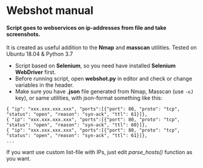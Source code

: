 # Webshot manual
#### Script goes to webservices on ip-addresses from file and take screenshots.
It is created as useful addition to the <b>Nmap</b> and <b>masscan</b> utilities. Tested on Ubuntu 18.04 & Python 3.7

* Script based on <b>Selenium</b>, so you need have installed <b>Selenium WebDriver</b> first.  
* Before running script, open <b>webshot.py</b> in editor and check or change variables in the header.  
* Make sure you have <b>.json</b> file generated from Nmap, Masscan (use `-oJ` key), or same utilities, with json-format something like this:
```
{ "ip": "xxx.xxx.xxx.xxx", "ports":[{"port": 80, "proto": "tcp", "status": "open", "reason": "syn-ack", "ttl": 61}]},
{ "ip": "xxx.xxx.xxx.xxx", "ports":[{"port": 80, "proto": "tcp", "status": "open", "reason": "syn-ack", "ttl": 60}]},
{ "ip": "xxx.xxx.xxx.xxx", "ports":[{"port": 80, "proto": "tcp", "status": "open", "reason": "syn-ack", "ttl": 61}]},
...
```

If you want use custom list-file with IPs, just edit <i>parse_hosts()</i> function as you want.
